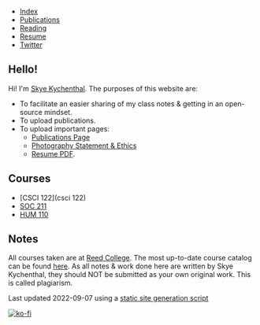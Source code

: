 - [Index](/)
- [Publications](/publications)
- [Reading](/reading)
- [Resume](/resume.pdf)
- [Twitter](https://www.twitter.com/skymochi64)

## Hello!

Hi! I'm [Skye Kychenthal](https://www.skymocha.net). The purposes of this website are:

- To facilitate an easier sharing of my class notes & getting in an open-source mindset.
- To upload publications.
- To upload important pages:
    - [Publications Page](/publications) 
    - [Photography Statement & Ethics](/photography)
    - [Resume PDF](/resume.pdf).

## Courses

<!-- - [MATH 111](Math 111) -->
- [CSCI 122](csci 122)
- [SOC 211](Courses/Soc211/)
- [HUM 110](Courses/Hum110/)

## Notes

All courses taken are at [Reed College](https://www.reed.edu). The most up-to-date course catalog can be found [here](https://www.reed.edu/catalog/). As all notes & work done here are written by Skye Kychenthal, they should NOT be submitted as your own original work. This is called plagiarism.

Last updated 2022-09-07 using a [static site generation script](https://github.com/SkyMocha/skymocha.github.io/blob/main/update.py)

[![ko-fi](https://ko-fi.com/img/githubbutton_sm.svg)](https://ko-fi.com/D1D5FBU2H)